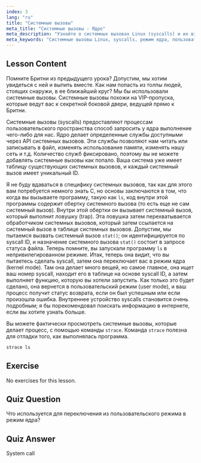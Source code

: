 ```yaml
---
index: 3
lang: "ru"
title: "Системные вызовы"
meta_title: "Системные вызовы - Ядро"
meta_description: "Узнайте о системных вызовах Linux (syscalls) и их взаимодействии с ядром. Разберитесь в пользовательском режиме и режиме ядра, а также используйте `strace` для отладки. Начните свое путешествие по Linux!"
meta_keywords: "Системные вызовы Linux, syscalls, режим ядра, пользовательский режим, команда strace, учебник по Linux, Linux для начинающих, руководство по Linux"
---
```


## Lesson Content

Помните Бритни из предыдущего урока? Допустим, мы хотим увидеться с ней и выпить вместе. Как нам попасть из толпы людей, стоящих снаружи, в ее ближайший круг? Мы бы использовали системные вызовы. Системные вызовы похожи на VIP-пропуска, которые ведут вас к секретной боковой двери, ведущей прямо к Бритни.

Системные вызовы (syscalls) предоставляют процессам пользовательского пространства способ запросить у ядра выполнение чего-либо для нас. Ядро делает определенные службы доступными через API системных вызовов. Эти службы позволяют нам читать или записывать в файл, изменять использование памяти, изменять нашу сеть и т.д. Количество служб фиксировано, поэтому вы не можете добавлять системные вызовы как попало. Ваша система уже имеет таблицу существующих системных вызовов, и каждый системный вызов имеет уникальный ID.

Я не буду вдаваться в специфику системных вызовов, так как для этого вам потребуется немного знать C, но основы заключаются в том, что когда вы вызываете программу, такую как `ls`, код внутри этой программы содержит обертку системного вызова (то есть еще не сам системный вызов). Внутри этой обертки он вызывает системный вызов, который выполнит ловушку (trap). Эта ловушка затем перехватывается обработчиком системных вызовов, который затем ссылается на системный вызов в таблице системных вызовов. Допустим, мы пытаемся вызвать системный вызов `stat()`; он идентифицируется по syscall ID, и назначение системного вызова `stat()` состоит в запросе статуса файла. Теперь помните, вы запускали программу `ls` в непривилегированном режиме. Итак, теперь она видит, что вы пытаетесь сделать syscall, затем она переключает вас в режим ядра (kernel mode). Там она делает много вещей, но самое главное, она ищет ваш номер syscall, находит его в таблице на основе syscall ID, а затем выполняет функцию, которую вы хотели запустить. Как только это будет сделано, она вернется в пользовательский режим (user mode), и ваш процесс получит статус возврата, если он был успешным или если произошла ошибка. Внутреннее устройство syscalls становится очень подробным; я бы порекомендовал поискать информацию в интернете, если вы хотите узнать больше.

Вы можете фактически просмотреть системные вызовы, которые делает процесс, с помощью команды `strace`. Команда `strace` полезна для отладки того, как выполнялась программа.

```bash
strace ls
```

## Exercise

No exercises for this lesson.

## Quiz Question

Что используется для переключения из пользовательского режима в режим ядра?

## Quiz Answer

System call
